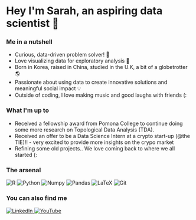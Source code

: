 <link href="profile.css" rel="stylesheet"></link>

# Hey I'm Sarah, an aspiring data scientist 🚀

### Me in a nutshell

- Curious, data-driven problem solver! 💫
- Love visualizing data for exploratory analysis 🔮
- Born in Korea, raised in China, studied in the U.K, a bit of a globetrotter 🌎
- Passionate about using data to create innovative solutions and meaningful social impact 💡
- Outside of coding, I love making music and good laughs with friends (:

### What I'm up to

- Received a fellowship award from Pomona College to continue doing some more research on Topological Data Analysis (TDA). 
- Received an offer to be a Data Science Intern at a crypto start-up (@the TIE)!! - very excited to provide more insights on the crypo market
- Refining some old projects.. We love coming back to where we all started (:  

### The arsenal
<p>
   <img alt="R" src="https://img.shields.io/badge/R-276DC3?style=for-the-badge&logo=r&logoColor=white" />
   <img alt="Python" src="https://img.shields.io/badge/Python-14354C?style=for-the-badge&logo=python&logoColor=white" />
   <img alt="Numpy" src="https://img.shields.io/badge/Numpy-777BB4?style=for-the-badge&logo=numpy&logoColor=white" />
   <img alt="Pandas" src="https://img.shields.io/badge/Pandas-2C2D72?style=for-the-badge&logo=pandas&logoColor=white" />
   <img alt="LaTeX" src="https://img.shields.io/badge/LaTeX-47A141?style=for-the-badge&logo=LaTeX&logoColor=white" />
   <img alt="Git" src="https://img.shields.io/badge/git-%23F05033.svg?style=for-the-badge&logo=git&logoColor=white" />
</p>

### You can also find me 
   <a href="https://www.linkedin.com/in/sarahheayoon/">
         <img alt="LinkedIn" src="https://img.shields.io/badge/LinkedIn-0077B5?style=for-the-badge&logo=linkedin&logoColor=white" />
      </a>
   <a href="https://www.youtube.com/watch?v=HOhMqAUpU2U&ab_channel=twntysvwn">
         <img alt="YouTube" src="https://img.shields.io/badge/YouTube-FF0000?style=for-the-badge&logo=youtube&logoColor=white" />
      </a>
      
      
